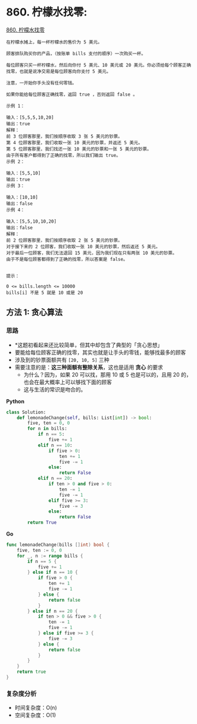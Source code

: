 # 860. 柠檬水找零: 

[860. 柠檬水找零](https://leetcode-cn.com/problems/lemonade-change/)

```
在柠檬水摊上，每一杯柠檬水的售价为 5 美元。

顾客排队购买你的产品，（按账单 bills 支付的顺序）一次购买一杯。

每位顾客只买一杯柠檬水，然后向你付 5 美元、10 美元或 20 美元。你必须给每个顾客正确找零，也就是说净交易是每位顾客向你支付 5 美元。

注意，一开始你手头没有任何零钱。

如果你能给每位顾客正确找零，返回 true ，否则返回 false 。

示例 1：

输入：[5,5,5,10,20]
输出：true
解释：
前 3 位顾客那里，我们按顺序收取 3 张 5 美元的钞票。
第 4 位顾客那里，我们收取一张 10 美元的钞票，并返还 5 美元。
第 5 位顾客那里，我们找还一张 10 美元的钞票和一张 5 美元的钞票。
由于所有客户都得到了正确的找零，所以我们输出 true。
示例 2：

输入：[5,5,10]
输出：true
示例 3：

输入：[10,10]
输出：false
示例 4：

输入：[5,5,10,10,20]
输出：false
解释：
前 2 位顾客那里，我们按顺序收取 2 张 5 美元的钞票。
对于接下来的 2 位顾客，我们收取一张 10 美元的钞票，然后返还 5 美元。
对于最后一位顾客，我们无法退回 15 美元，因为我们现在只有两张 10 美元的钞票。
由于不是每位顾客都得到了正确的找零，所以答案是 false。
 

提示：

0 <= bills.length <= 10000
bills[i] 不是 5 就是 10 或是 20 
```
## 方法 1: 贪心算法

### 思路

* *这题初看起来还比较简单，但其中却包含了典型的「贪心思想」
* 要能给每位顾客正确的找零，其实也就是让手头的零钱，能够找最多的顾客
* 涉及到的钞票面额共有 `[20, 10, 5]` 三种
* 需要注意的是：**这三种面额有整除关系**，这也是适用 **贪心** 的要求
    * 为什么？因为，如果 20 可以找，那用 10 或 5 也是可以的，且用 20 的，也会在最大概率上可以够找下面的顾客
    * 这与生活的常识是吻合的。

**Python**

```python
class Solution:
    def lemonadeChange(self, bills: List[int]) -> bool:
        five, ten = 0, 0
        for n in bills:
            if n == 5:
                five += 1
            elif n == 10:
                if five > 0:
                    ten += 1
                    five -= 1
                else:
                    return False
            elif n == 20:
                if ten > 0 and five > 0:
                    ten -= 1
                    five -= 1
                elif five >= 3:
                    five -= 3
                else:
                    return False
        return True
```

**Go**

```go
func lemonadeChange(bills []int) bool {
    five, ten := 0, 0
    for _, n := range bills {
        if n == 5 {
            five += 1
        } else if n == 10 {
            if five > 0 {
                ten += 1
                five -= 1
            } else {
                return false
            }
        } else if n == 20 {
            if ten > 0 && five > 0 {
                ten -= 1
                five -= 1
            } else if five >= 3 {
                five -= 3
            } else {
                return false
            }
        }
    }
    return true
}


```

### 复杂度分析

* 时间复杂度：O(n)
* 空间复杂度：O(1)
